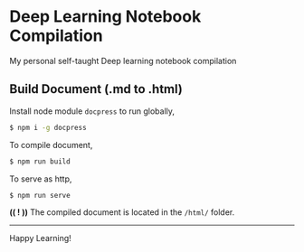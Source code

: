 # Deep Learning Notebook Compilation

My personal self-taught Deep learning notebook compilation

## Build Document (.md to .html)

Install node module `docpress` to run globally,

```bash
$ npm i -g docpress
```

To compile document,

```bash
$ npm run build
```

To serve as http,

```bash
$ npm run serve
```

**(( ! ))** The compiled document is located in the `/html/` folder.

---

Happy Learning!
